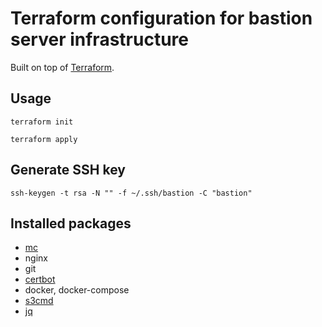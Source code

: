 # Terraform configuration for bastion server infrastructure

Built on top of [Terraform](https://www.terraform.io).

## Usage

```
terraform init
```

```
terraform apply
```

## Generate SSH key

```
ssh-keygen -t rsa -N "" -f ~/.ssh/bastion -C "bastion"
```

## Installed packages

* [mc](https://midnight-commander.org)
* nginx
* git
* [certbot](https://certbot.eff.org)
* docker, docker-compose
* [s3cmd](https://github.com/s3tools/s3cmd)
* [jq](https://github.com/stedolan/jq)
